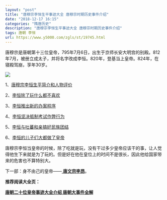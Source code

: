```yaml
---
layout: "post"
title: "唐穆宗李恒生平事迹大全 唐穆宗时期历史事件介绍"
date: "2018-12-17 16:15"
categories: "隋唐历史"
description: "唐穆宗李恒生平事迹大全 唐穆宗时期历史事件介绍"
tags: 唐朝 李恒
url: https://www.y5000.com/zgls/st/19745.html
---
```






唐穆宗是唐朝第十三位皇帝，795年7月6日，出生于京师长安大明宫的别殿。812年7月，被册立成太子，并将名字改成李恒。820年，登基当上皇帝。824年，在寝殿驾崩，享年30岁。

![](https://img.y5000.com/uploads/allimg/170425/8-1F425161U0Y9.jpg)

1、[唐穆宗李恒生平简介和人物评价](https://www.y5000.com/zgls/19739.html)

2、[李恒除了玩什么都不喜欢](https://www.y5000.com/zgls/19740.html)

3、[李恒推出新的办案程序](https://www.y5000.com/zgls/19741.html)

4、[李恒坚决抵制考试作弊行为](https://www.y5000.com/zgls/19742.html)

5、[李恒与吐蕃和亲搞好民族团结](https://www.y5000.com/zgls/19743.html)

6、[李恒的儿子们大都做了皇帝](https://www.y5000.com/zgls/19744.html)

唐穆宗李恒当皇帝的时候，除了吃就是玩，没有干过多少皇帝应该干的事，让人觉得他生下来就是为了玩的。但是好在他在皇位上的时间不是很长，因此他给国家带来的危害也不算特别大。

下一部：身不由己的皇帝——[ **唐文宗李昂**](https://www.y5000.com/zgls/19753.html)。

**推荐阅读大全页：**

[**唐朝二十位皇帝事迹大全介绍 唐朝大事件全解**](https://www.y5000.com/zgls/st/19949.html)
